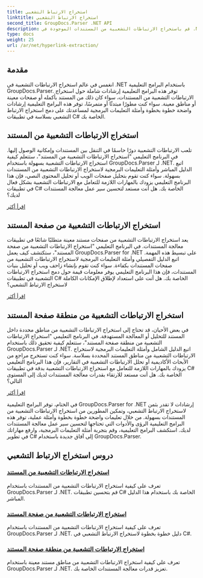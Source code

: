 ```yaml
---
title: استخراج الارتباط التشعبي
linktitle: استخراج الارتباط التشعبي
second_title: GroupDocs.Parser .NET API
description: قم باستخراج الارتباطات التشعبية من المستندات الموجودة في .NET بسهولة باستخدام GroupDocs.Parser. قم بتحسين تطبيقات C# الخاصة بك باستخدام أدلة خطوة بخطوة لاستخراج الارتباط التشعبي.
type: docs
weight: 25
url: /ar/net/hyperlink-extraction/
---
```

## مقدمة

انغمس في عالم استخراج الارتباطات التشعبية في .NET باستخدام البرامج التعليمية GroupDocs.Parser. توفر هذه البرامج التعليمية إرشادات شاملة حول استخراج الارتباطات التشعبية من المستندات، سواء كان ذلك من المستند بأكمله أو صفحات معينة أو مناطق معينة. سواء كنت مطورًا مبتدئًا أو متمرسًا، توفر هذه البرامج التعليمية إرشادات واضحة خطوة بخطوة وأمثلة التعليمات البرمجية لمساعدتك على دمج استخراج الارتباط التشعبي بسلاسة في تطبيقات C# الخاصة بك.

## استخراج الارتباطات التشعبية من المستند

تلعب الارتباطات التشعبية دورًا حاسمًا في التنقل بين المستندات وإمكانية الوصول إليها. في البرنامج التعليمي "استخراج الارتباطات التشعبية من المستند"، ستتعلم كيفية استخراج الارتباطات التشعبية بسهولة باستخدام GroupDocs.Parser لـ .NET. اتبع الدليل المباشر وأمثلة التعليمات البرمجية لاستخراج الارتباطات التشعبية من المستندات بسهولة. سواء كنت تقوم بتحليل صفحات الويب أو تحليل المحتوى النصي، فإن هذا البرنامج التعليمي يزودك بالمهارات اللازمة للتعامل مع الارتباطات التشعبية بشكل فعال في تطبيقات C# الخاصة بك. هل أنت مستعد لتحسين سير عمل معالجة المستندات لديك؟

[اقرأ أكثر](./extract-hyperlinks-from-document/)

## استخراج الارتباطات التشعبية من صفحة المستند

يعد استخراج الارتباطات التشعبية من صفحات مستند معينة متطلبًا شائعًا في تطبيقات معالجة المستندات. في البرنامج التعليمي "استخراج الارتباطات التشعبية من صفحة المستند"، ستكتشف كيف يعمل GroupDocs.Parser for .NET على تبسيط هذه المهمة. اتبع الدليل التفصيلي وأمثلة التعليمات البرمجية لاستخراج الارتباطات التشعبية من صفحات المستندات بكفاءة. سواء كنت تقوم بإنشاء زاحف ويب أو تحليل بنيات المستندات، فإن هذا البرنامج التعليمي يوفر معلومات قيمة حول دمج استخراج الارتباطات التشعبية في تطبيقات C# الخاصة بك. هل أنت على استعداد لإطلاق الإمكانات الكاملة لاستخراج الارتباط التشعبي؟

[اقرأ أكثر](./extract-hyperlinks-from-document-page/)

## استخراج الارتباطات التشعبية من منطقة صفحة المستند

في بعض الأحيان، قد تحتاج إلى استخراج الارتباطات التشعبية من مناطق محددة داخل المستند للتحليل أو المعالجة المستهدفة. في البرنامج التعليمي "استخراج الارتباطات التشعبية من منطقة صفحة المستند"، ستتعلم كيفية تحقيق ذلك باستخدام GroupDocs.Parser لـ .NET. اتبع الدليل الشامل وأمثلة التعليمات البرمجية لاستخراج الارتباطات التشعبية من مناطق المستند المحددة بسلاسة. سواء كنت تستخرج مراجع من الأبحاث الأكاديمية أو تحلل الارتباطات التشعبية في التقارير، فإن هذا البرنامج التعليمي يزودك بالمهارات اللازمة للتعامل مع استخراج الارتباطات التشعبية بدقة في تطبيقات C# الخاصة بك. هل أنت مستعد للارتقاء بقدرات معالجة المستندات لديك إلى المستوى التالي؟

[اقرأ أكثر](./extract-hyperlinks-from-document-page-area/)

في الختام، توفر البرامج التعليمية GroupDocs.Parser for .NET إرشادات لا تقدر بثمن لاستخراج الارتباط التشعبي، وتمكين المطورين من استخراج الارتباطات التشعبية من المستندات بسهولة. من خلال تعليمات واضحة خطوة بخطوة وأمثلة عملية، توفر هذه البرامج التعليمية الرؤى والأدوات التي تحتاجها لتحسين سير عمل معالجة المستندات لديك. استكشف البرامج التعليمية، وقم بتجربة أمثلة التعليمات البرمجية، وارفع مهاراتك في تطوير C# إلى آفاق جديدة باستخدام GroupDocs.Parser.
## دروس استخراج الارتباط التشعبي
### [استخراج الارتباطات التشعبية من المستند](./extract-hyperlinks-from-document/)
تعرف على كيفية استخراج الارتباطات التشعبية من المستندات باستخدام GroupDocs.Parser لـ .NET. قم بتحسين تطبيقات C# الخاصة بك باستخدام هذا الدليل المباشر.
### [استخراج الارتباطات التشعبية من صفحة المستند](./extract-hyperlinks-from-document-page/)
تعرف على كيفية استخراج الارتباطات التشعبية من المستندات باستخدام GroupDocs.Parser لـ .NET. دليل خطوة بخطوة لاستخراج الارتباط التشعبي في C#.
### [استخراج الارتباطات التشعبية من منطقة صفحة المستند](./extract-hyperlinks-from-document-page-area/)
تعرف على كيفية استخراج الارتباطات التشعبية من مناطق مستند معينة باستخدام GroupDocs.Parser لـ .NET. تعزيز قدرات معالجة المستندات الخاصة بك.